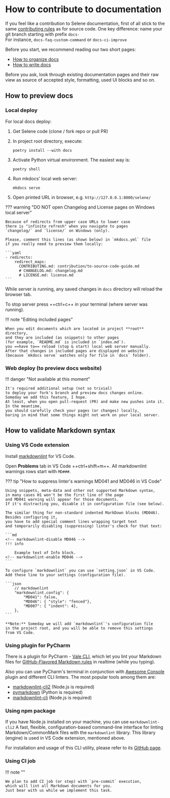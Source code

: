 # How to contribute to documentation

If you feel like a contribution to Selene documentation,
first of all stick to the same [contributing rules][contributing]
as for source code.
One key difference: name your git branch
starting with prefix `docs-`  
For instance, `docs-faq-custom-command` or `docs-ci-improve`

[contributing]: to-source-code-guide.md

Before you start,
we recommend reading our two short pages:

- [How to organize docs][organizing-docs]
- [How to write docs][writing-docs]

[organizing-docs]: how-to-organize-docs-guide.md
[writing-docs]: how-to-write-docs-guide.md

Before you ask, look through existing documentation pages and their raw view
as source of accepted style, formatting, used UI blocks and so on.

## How to preview docs

### Local deploy

For local docs deploy:

1. Get Selene code (clone / fork repo or pull PR)
2. In project root directory, execute:

    `poetry install --with docs`

3. Activate Python virtual environment. The easiest way is:

    `poetry shell`

4. Run mkdocs' local web server:

    `mkdocs serve`

5. Open printed URL in browser, e.g. `http://127.0.0.1:8000/selene/`

<!-- markdownlint-disable MD046 -->
??? warning "DO NOT open Changelog and License pages on Windows local server"

    Because of redirects from upper case URLs to lower case
    there is "infinite refresh" when you navigate to pages
    `changelog/` and `license/` on Windows (only).

    Please, comment this lines (as shown below) in `mkdocs.yml` file
    if you really need to preview them locally:

    ```yaml
    - redirects:
        redirect_maps:
          CONTRIBUTING.md: contribution/to-source-code-guide.md
          # CHANGELOG.md: changelog.md
          # LICENSE.md: license.md
    ```
<!-- markdownlint-enable MD046 -->

While server is running, any saved changes in `docs` directory
will reload the browser tab.

To stop server press ++ctrl+c++ in your terminal
(where server was running).

<!-- markdownlint-disable MD046 -->
!!! note "Editing included pages"

    When you edit documents which are located in project **root** directory,
    and they are included (as snippets) to other pages
    (for example, `README.md` is included in `index.md`).
    you ==have to== reload (stop & start) local web server manually.
    After that changes in included pages are displayed on website
    (because `mkdocs serve` watches only for file in `docs` folder).
<!-- markdownlint-enable MD046 -->

### Web deploy (to preview docs website)

<!-- markdownlint-disable MD046 -->
!!! danger "Not available at this moment"

    It's required additional setup (not so trivial)
    to deploy your fork's branch and preview docs changes online.
    Someday we add this feature, I hope.
    At least, when you open pull-request (PR) and make new pushes into it.
    In the meantime,
    you should carefully check your pages (or changes) locally,
    baring in mind that some things might not work on your local server.
<!-- markdownlint-enable MD046 -->

## How to validate Markdown syntax

### Using VS Code extension

Install [markdownlint][markdownlint-extension] for VS Code.

[markdownlint-extension]: https://marketplace.visualstudio.com/items?itemName=DavidAnson.vscode-markdownlint

Open **Problems** tab in VS Code ++ctrl+shift+m++. All markdownlint warnings rows start with `MD###`.

<!-- markdownlint-disable MD046 -->
??? tip "How to suppress linter's warnings MD041 and MD046 in VS Code"

    Using snippets, meta-data and other not supported Markdown syntax,
    in many cases H1 won't be the first line of the page
    and MD041 warning will appear for those documents.
    If it's distracting you, disable it in configuration file (see below).

    The similar thing for non-standard indented MarkDown blocks (MD046).
    Besides configuring it,
    you have to add special comment lines wrapping target text
    and temporarily disabling (suppressing) linter's check for that text:

    ```md
    <!-- markdownlint-disable MD046 -->  
    !!! info

        Example text of Info block.
    <!-- markdownlint-enable MD046 -->    
    ```

    To configure `markdownlint` you can use `setting.json` in VS Code.
    Add these line to your settings (configuration file).

    ```json
        // markdownlint
        "markdownlint.config": {
            "MD041": false,
            "MD046": { "style": "fenced"},
            "MD007": { "indent": 4},
        },
    ```

    **Note:** Someday we will add `markdownlint`'s configuration file
    in the project root, and you will be able to remove this settings
    from VS Code.
<!-- markdownlint-enable MD046 -->

### Using plugin for PyCharm

There is a plugin for PyCharm - [Vale CLI][vale-cli-plugin],
which let you lint your Markdown files for
[GitHub-Flavored Markdown rules][vale-github-flavored-markdown]
in realtime (while you typing).

Also you can use PyCharm's terminal in conjunction with
[Awesome Console][awesome-console-plugin] plugin
and different CLI linters.
The most popular tools among them are:

- [markdownlint-cli2][markdownlint-cli2-github] (Node.js is required)
- [pymarkdown][pymarkdown-linter] (Python is required)
- [markdownlint-cli][markdownlint-cli1-github] (Node.js is required)

[vale-cli-plugin]: https://plugins.jetbrains.com/plugin/19613-vale-cli
[vale-github-flavored-markdown]: https://vale.sh/docs/topics/scoping/#markdown
[awesome-console-plugin]: https://plugins.jetbrains.com/plugin/7677-awesome-console
[markdownlint-cli2-github]: https://github.com/DavidAnson/markdownlint-cli2
[pymarkdown-linter]: https://github.com/jackdewinter/pymarkdown
[markdownlint-cli1-github]: https://github.com/igorshubovych/markdownlint-cli

### Using npm package

If you have Node.js installed on your machine, you can use `markdownlint-cli2`
A fast, flexible, configuration-based command-line interface
for linting Markdown/CommonMark files with the `markdownlint` library.
This library (engine) is used in VS Code extension, mentioned above.

For installation and usage of this CLI utility,
please refer to its [GitHub page][markdownlint-cli2-github].

### Using CI job

<!-- markdownlint-disable MD046 -->
!!! note ""

    We plan to add CI job (or step) with `pre-commit` execution,
    which will lint all Markdown documents for you.
    Just bear with us while we implement this task.
<!-- markdownlint-enable MD046 -->

